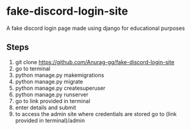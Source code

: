 # fake-discord-login-site
A fake discord login page made using django for educational purposes

## Steps
1. git clone https://github.com/Anurag-gg/fake-discord-login-site
2. go to terminal
3. python manage.py makemigrations
4. python manage.py migrate
5. python manage.py createsuperuser
6. python manage.py runserver
7. go to link provided in terminal
8. enter details and submit
9. to access the admin site where credentials are stored go to (link provided in terminal)/admin
